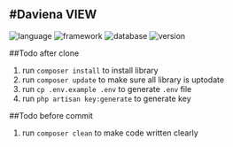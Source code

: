 #Daviena VIEW
----------
![language](https://img.shields.io/badge/language-php8.2-green)
![framework](https://img.shields.io/badge/framework-laravel_10-red)
![database](https://img.shields.io/badge/database-postgresql-blue)
![version](https://img.shields.io/badge/version-0.0.0-violet)



##Todo after clone
1. run `composer install` to install library
2. run `composer update` to make sure all library is uptodate
3. run `cp .env.example .env` to generate  `.env` file
4. run `php artisan key:generate` to generate key

##Todo before commit
1. run `composer clean` to make code written clearly